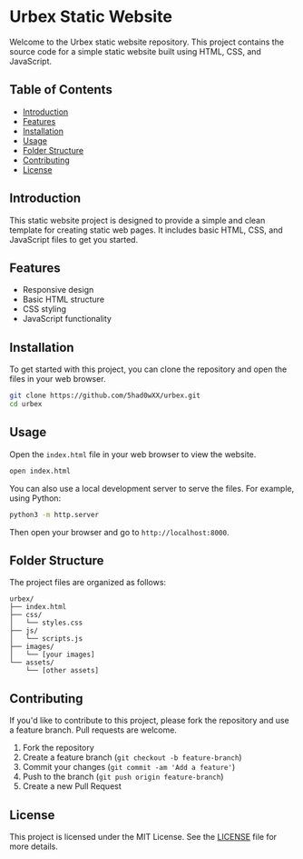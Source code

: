 # Urbex Static Website

Welcome to the Urbex static website repository. This project contains the source code for a simple static website built using HTML, CSS, and JavaScript.

## Table of Contents

- [Introduction](#introduction)
- [Features](#features)
- [Installation](#installation)
- [Usage](#usage)
- [Folder Structure](#folder-structure)
- [Contributing](#contributing)
- [License](#license)

## Introduction

This static website project is designed to provide a simple and clean template for creating static web pages. It includes basic HTML, CSS, and JavaScript files to get you started.

## Features

- Responsive design
- Basic HTML structure
- CSS styling
- JavaScript functionality

## Installation

To get started with this project, you can clone the repository and open the files in your web browser.

```bash
git clone https://github.com/5had0wXX/urbex.git
cd urbex
```

## Usage

Open the `index.html` file in your web browser to view the website.

```bash
open index.html
```

You can also use a local development server to serve the files. For example, using Python:

```bash
python3 -m http.server
```

Then open your browser and go to `http://localhost:8000`.

## Folder Structure

The project files are organized as follows:

```
urbex/
├── index.html
├── css/
│   └── styles.css
├── js/
│   └── scripts.js
├── images/
│   └── [your images]
└── assets/
    └── [other assets]
```

## Contributing

If you'd like to contribute to this project, please fork the repository and use a feature branch. Pull requests are welcome.

1. Fork the repository
2. Create a feature branch (`git checkout -b feature-branch`)
3. Commit your changes (`git commit -am 'Add a feature'`)
4. Push to the branch (`git push origin feature-branch`)
5. Create a new Pull Request

## License

This project is licensed under the MIT License. See the [LICENSE](LICENSE) file for more details.
